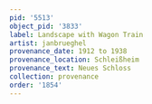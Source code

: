 ```yaml
---
pid: '5513'
object_pid: '3833'
label: Landscape with Wagon Train
artist: janbrueghel
provenance_date: 1912 to 1938
provenance_location: Schleißheim
provenance_text: Neues Schloss
collection: provenance
order: '1854'
---
```

